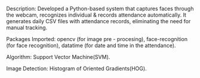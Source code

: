 Description:
   Developed a Python-based system that captures faces through the webcam, recognizes individual & records attendance automatically.
   It generates daily CSV files with attendance records, eliminating the need for manual tracking.

Packages Imported:
   opencv (for image pre - procesing),
   face-recognition (for face recognition),
   datatime (for date and time in the attendance).

Algorithm:
  Support Vector Machine(SVM).

Image Detection:
   Histogram of Oriented Gradients(HOG). 

